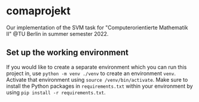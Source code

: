 # comaprojekt

Our implementation of the SVM task for "Computerorientierte Mathematik II" @TU Berlin in summer semester 2022.

## Set up the working environment

If you would like to create a separate environment which you can run this project in, use `python -m venv ./venv`
to create an environment `venv`.
Activate that environment using `source /venv/bin/activate`.
Make sure to install the Python packages in `requirements.txt` within your environment by using
`pip install -r requirements.txt`.
